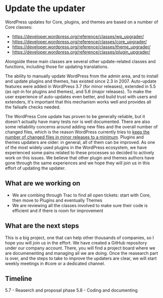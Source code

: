 # Update the updater

WordPress updates for Core, plugins, and themes are based on a number of Core classes:
- https://developer.wordpress.org/reference/classes/wp_upgrader/
- https://developer.wordpress.org/reference/classes/core_upgrader/
- https://developer.wordpress.org/reference/classes/theme_upgrader/
- https://developer.wordpress.org/reference/classes/plugin_upgrader/

Alongside these main classes are several other update-related classes and functions, including those for updating translations.

The ability to manually update WordPress from the admin area, and to install and update plugins and themes, has existed since 2.3 in 2007. Auto-update features were added in WordPress 3.7 (for minor releases), extended in 5.5 (as opt-in for plugins and themes), and 5.6 (major releases).
To make the user experience of auto-updates even better, and build trust with users and extenders, it's important that this mechanism works well and provides all the failsafe checks needed.

The WordPress Core update has proven to be generally reliable, but it doesn't actually have many tests nor is well documented. There are also some reliability concerns around adding new files and the overall number of changed files, which is the reason WordPress currently tries to [keep the number of changed files in minor releases to a minimum](https://make.wordpress.org/core/2017/03/11/continuing-inline-docs-improvements-adjacent-to-4-8/#comment-32248).
Plugins and themes updaters are older: in general, all of them can be improved.
As one of the most widely used plugins in the WordPress ecosystem, we have experienced some pains related to these processes so decided to actively work on this issues. We believe that other plugin and themes authors have gone through the same experiences and we hope they will join us in this effort of updating the updater.

## What are we working on
- We are combing through Trac to find all open tickets: start with Core, then move to Plugins and eventually Themes
- We are reviewing all the classes involved to make sure their code is efficient and if there is room for improvement

## What are the next steps
This is a big project, one that can help other thousands of companies, so I hope you will join us in the effort.
We have created a GitHub repository under our company account. There, you will find a project board where we are documenenting and managing all we are doing. 
Once the reasearch part is over, and the steps to take to improve the updaters are clear, we will start weekly meetings in #core or a dedicated channel.

## Timeline
5.7 - Reaserch and proposal phase
5.8 - Coding and documenting 
